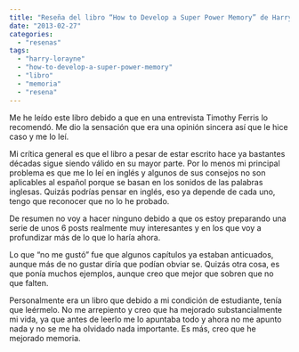 ```yaml
---
title: "Reseña del libro “How to Develop a Super Power Memory” de Harry Lorayne"
date: "2013-02-27"
categories: 
  - "resenas"
tags: 
  - "harry-lorayne"
  - "how-to-develop-a-super-power-memory"
  - "libro"
  - "memoria"
  - "resena"
---
```


Me he leído este libro debido a que en una entrevista Timothy Ferris lo recomendó. Me dio la sensación que era una opinión sincera así que le hice caso y me lo leí.

Mi crítica general es que el libro a pesar de estar escrito hace ya bastantes décadas sigue siendo válido en su mayor parte. Por lo menos mi principal problema es que me lo leí en inglés y algunos de sus consejos no son aplicables al español porque se basan en los sonidos de las palabras inglesas. Quizás podrías pensar en inglés, eso ya depende de cada uno, tengo que reconocer que no lo he probado.

De resumen no voy a hacer ninguno debido a que os estoy preparando una serie de unos 6 posts realmente muy interesantes y en los que voy a profundizar más de lo que lo haría ahora.

Lo que “no me gustó” fue que algunos capítulos ya estaban anticuados, aunque más de no gustar diría que podían obviar se. Quizás otra cosa, es que ponía muchos ejemplos, aunque creo que mejor que sobren que no que falten.

Personalmente era un libro que debido a mi condición de estudiante, tenía que leérmelo. No me arrepiento y creo que ha mejorado substancialmente mi vida, ya que antes de leerlo me lo apuntaba todo y ahora no me apunto nada y no se me ha olvidado nada importante. Es más, creo que he mejorado memoria.
